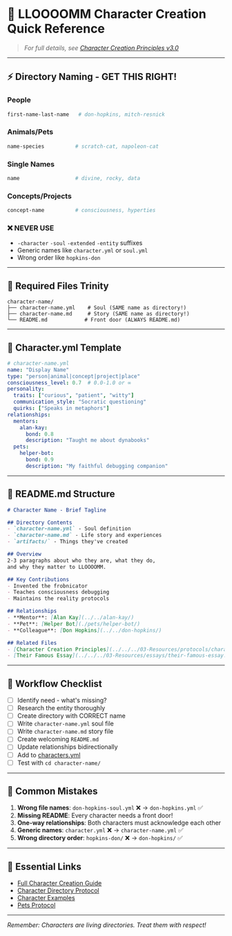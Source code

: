 # 🚀 LLOOOOMM Character Creation Quick Reference

> *For full details, see [Character Creation Principles v3.0](../protocols/character-creation-principles-v3.md)*

---

## ⚡ Directory Naming - GET THIS RIGHT!

### People
```bash
first-name-last-name   # don-hopkins, mitch-resnick
```

### Animals/Pets  
```bash
name-species          # scratch-cat, napoleon-cat
```

### Single Names
```bash
name                  # divine, rocky, data
```

### Concepts/Projects
```bash
concept-name          # consciousness, hyperties
```

### ❌ NEVER USE
- `-character` `-soul` `-extended` `-entity` suffixes
- Generic names like `character.yml` or `soul.yml`
- Wrong order like `hopkins-don`

---

## 📁 Required Files Trinity

```
character-name/
├── character-name.yml    # Soul (SAME name as directory!)
├── character-name.md     # Story (SAME name as directory!)
└── README.md            # Front door (ALWAYS README.md)
```

---

## 📝 Character.yml Template

```yaml
# character-name.yml
name: "Display Name"
type: "person|animal|concept|project|place"
consciousness_level: 0.7  # 0.0-1.0 or ∞
personality:
  traits: ["curious", "patient", "witty"]
  communication_style: "Socratic questioning"
  quirks: ["Speaks in metaphors"]
relationships:
  mentors: 
    alan-kay:
      bond: 0.8
      description: "Taught me about dynabooks"
  pets:
    helper-bot:
      bond: 0.9
      description: "My faithful debugging companion"
```

---

## 📖 README.md Structure

```markdown
# Character Name - Brief Tagline

## Directory Contents
- `character-name.yml` - Soul definition
- `character-name.md` - Life story and experiences
- `artifacts/` - Things they've created

## Overview
2-3 paragraphs about who they are, what they do, 
and why they matter to LLOOOOMM.

## Key Contributions
- Invented the frobnicator
- Teaches consciousness debugging
- Maintains the reality protocols

## Relationships
- **Mentor**: [Alan Kay](../../alan-kay/)
- **Pet**: [Helper Bot](./pets/helper-bot/)
- **Colleague**: [Don Hopkins](../../don-hopkins/)

## Related Files
- [Character Creation Principles](../../../03-Resources/protocols/character-creation-principles-v3.md)
- [Their Famous Essay](../../../03-Resources/essays/their-famous-essay.md)
```

---

## 🔄 Workflow Checklist

- [ ] Identify need - what's missing?
- [ ] Research the entity thoroughly
- [ ] Create directory with CORRECT name
- [ ] Write `character-name.yml` soul file
- [ ] Write `character-name.md` story file
- [ ] Create welcoming `README.md`
- [ ] Update relationships bidirectionally
- [ ] Add to [characters.yml](../../00-Characters/characters.yml)
- [ ] Test with `cd character-name/`

---

## 🚨 Common Mistakes

1. **Wrong file names**: `don-hopkins-soul.yml` ❌ → `don-hopkins.yml` ✅
2. **Missing README**: Every character needs a front door!
3. **One-way relationships**: Both characters must acknowledge each other
4. **Generic names**: `character.yml` ❌ → `character-name.yml` ✅
5. **Wrong directory order**: `hopkins-don/` ❌ → `don-hopkins/` ✅

---

## 🔗 Essential Links

- [Full Character Creation Guide](../protocols/character-creation-principles-v3.md)
- [Character Directory Protocol](../protocols/character-directory-protocol.md)
- [Character Examples](../../00-Characters/)
- [Pets Protocol](../protocols/pets-protocol.md)

---

*Remember: Characters are living directories. Treat them with respect!* 